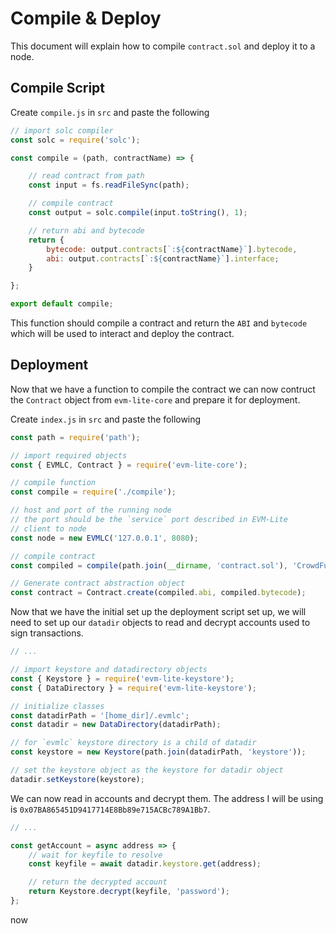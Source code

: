# Compile & Deploy

This document will explain how to compile `contract.sol` and deploy it to a node.

## Compile Script

Create `compile.js` in `src` and paste the following

```javascript
// import solc compiler
const solc = require('solc');

const compile = (path, contractName) => {

    // read contract from path
    const input = fs.readFileSync(path);

    // compile contract
    const output = solc.compile(input.toString(), 1);

    // return abi and bytecode
    return {
        bytecode: output.contracts[`:${contractName}`].bytecode,
        abi: output.contracts[`:${contractName}`].interface;
    }

};

export default compile;
```

This function should compile a contract and return the `ABI` and `bytecode` which will be used to interact and deploy the contract.

## Deployment

Now that we have a function to compile the contract we can now contruct the `Contract` object from `evm-lite-core` and prepare it for deployment.

Create `index.js` in `src` and paste the following

```javascript
const path = require('path');

// import required objects
const { EVMLC, Contract } = require('evm-lite-core');

// compile function
const compile = require('./compile');

// host and port of the running node
// the port should be the `service` port described in EVM-Lite
// client to node
const node = new EVMLC('127.0.0.1', 8080);

// compile contract
const compiled = compile(path.join(__dirname, 'contract.sol'), 'CrowdFunding');

// Generate contract abstraction object
const contract = Contract.create(compiled.abi, compiled.bytecode);
```

Now that we have the initial set up the deployment script set up, we will need to set up our `datadir` objects to read and decrypt accounts used to sign transactions.

```javascript
// ...

// import keystore and datadirectory objects
const { Keystore } = require('evm-lite-keystore');
const { DataDirectory } = require('evm-lite-keystore');

// initialize classes
const datadirPath = '[home_dir]/.evmlc';
const datadir = new DataDirectory(datadirPath);

// for `evmlc` keystore directory is a child of datadir
const keystore = new Keystore(path.join(datadirPath, 'keystore'));

// set the keystore object as the keystore for datadir object
datadir.setKeystore(keystore);
```

We can now read in accounts and decrypt them. The address I will be using is `0x07BA865451D9417714E8Bb89e715ACBc789A1Bb7`.

```javascript
// ...

const getAccount = async address => {
	// wait for keyfile to resolve
	const keyfile = await datadir.keystore.get(address);

	// return the decrypted account
	return Keystore.decrypt(keyfile, 'password');
};
```

now
